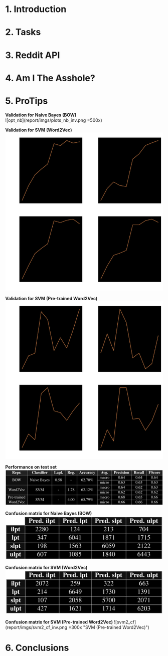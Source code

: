 # 1. Introduction #

# 2. Tasks #

# 3. Reddit API #

# 4. Am I The Asshole? #

# 5. ProTips #

<!-- Optimization for ML models -->
**Validation for Naive Bayes (BOW)**<br>
![opt_nb](report/imgs/plots_nb_inv.png =500x)

**Validation for SVM (Word2Vec)**<br>
![opt_svm1](report/imgs/plots_svm1_inv.png "Optimization for SVM (Word2Vec)")

**Validation for SVM (Pre-trained Word2Vec)**<br>
![opt_svm2](report/imgs/plots_svm2_inv.png "Optimization for SVM (Pre-trained Word2Vec)")

<!-- Performance on test set -->
**Performance on test set**
![performance](report/imgs/performance_inv.png "Performance on test set")

<!-- Confusion matrices -->
**Confusion matrix for Naive Bayes (BOW)**
![nb_cf](report/imgs/nb_cf_inv.png "Confusion matrix for Naive Bayes (BOW)")

**Confusion matrix for SVM (Word2Vec)**
![svm1_cf](report/imgs/svm1_cf_inv.png "Confusion matrix for SVM (Word2Vec)")

**Confusion matrix for SVM (Pre-trained Word2Vec)**
![svm2_cf](report/imgs/svm2_cf_inv.png =300x "SVM (Pre-trained Word2Vec)")

# 6. Conclusions #
